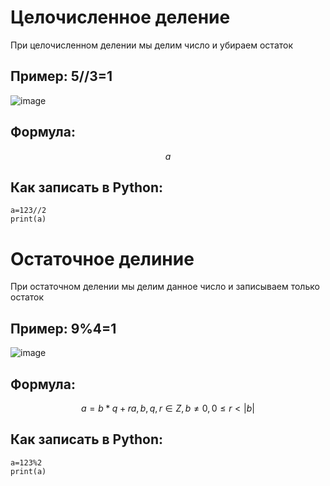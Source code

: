 # Целочисленное деление

При целочисленном делении мы делим число и убираем остаток 

## Пример: 5//3=1

![image](https://github.com/goshaZX/cd/assets/144109250/cc237ffb-5bb3-4883-9d8b-b9e85ace06ea)

## Формула:

$$
a%b=0,1,2...b-1, %8=8 0≤a%b<b 
$$

## Как записать в Python: 
```
a=123//2
print(a)
``` 

# Остаточное делиние

При остаточном делении мы делим данное число и записываем только остаток

## Пример: 9%4=1 

![image](https://github.com/goshaZX/cd/assets/144109250/cc237ffb-5bb3-4883-9d8b-b9e85ace06ea)

## Формула:
$$
a=b*q+r  a,b,q,r∈Z,b≠0,0≤r<|b| 
$$
## Как записать в Python:
```
a=123%2
print(a)
``` 







